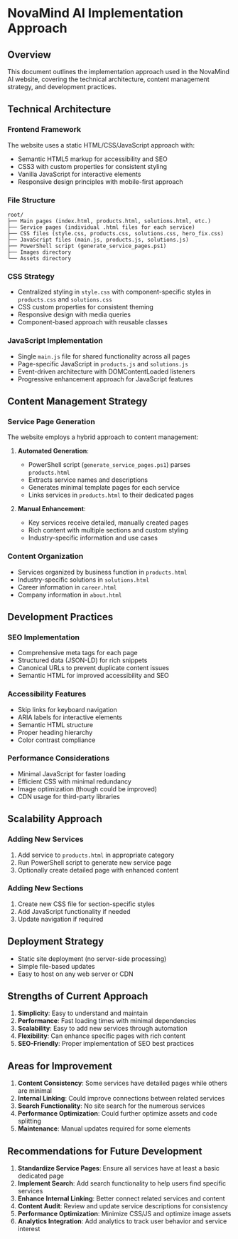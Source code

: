 # NovaMind AI Implementation Approach

## Overview
This document outlines the implementation approach used in the NovaMind AI website, covering the technical architecture, content management strategy, and development practices.

## Technical Architecture

### Frontend Framework
The website uses a static HTML/CSS/JavaScript approach with:
- Semantic HTML5 markup for accessibility and SEO
- CSS3 with custom properties for consistent styling
- Vanilla JavaScript for interactive elements
- Responsive design principles with mobile-first approach

### File Structure
```
root/
├── Main pages (index.html, products.html, solutions.html, etc.)
├── Service pages (individual .html files for each service)
├── CSS files (style.css, products.css, solutions.css, hero_fix.css)
├── JavaScript files (main.js, products.js, solutions.js)
├── PowerShell script (generate_service_pages.ps1)
├── Images directory
└── Assets directory
```

### CSS Strategy
- Centralized styling in `style.css` with component-specific styles in `products.css` and `solutions.css`
- CSS custom properties for consistent theming
- Responsive design with media queries
- Component-based approach with reusable classes

### JavaScript Implementation
- Single `main.js` file for shared functionality across all pages
- Page-specific JavaScript in `products.js` and `solutions.js`
- Event-driven architecture with DOMContentLoaded listeners
- Progressive enhancement approach for JavaScript features

## Content Management Strategy

### Service Page Generation
The website employs a hybrid approach to content management:

1. **Automated Generation**:
   - PowerShell script (`generate_service_pages.ps1`) parses `products.html`
   - Extracts service names and descriptions
   - Generates minimal template pages for each service
   - Links services in `products.html` to their dedicated pages

2. **Manual Enhancement**:
   - Key services receive detailed, manually created pages
   - Rich content with multiple sections and custom styling
   - Industry-specific information and use cases

### Content Organization
- Services organized by business function in `products.html`
- Industry-specific solutions in `solutions.html`
- Career information in `career.html`
- Company information in `about.html`

## Development Practices

### SEO Implementation
- Comprehensive meta tags for each page
- Structured data (JSON-LD) for rich snippets
- Canonical URLs to prevent duplicate content issues
- Semantic HTML for improved accessibility and SEO

### Accessibility Features
- Skip links for keyboard navigation
- ARIA labels for interactive elements
- Semantic HTML structure
- Proper heading hierarchy
- Color contrast compliance

### Performance Considerations
- Minimal JavaScript for faster loading
- Efficient CSS with minimal redundancy
- Image optimization (though could be improved)
- CDN usage for third-party libraries

## Scalability Approach

### Adding New Services
1. Add service to `products.html` in appropriate category
2. Run PowerShell script to generate new service page
3. Optionally create detailed page with enhanced content

### Adding New Sections
1. Create new CSS file for section-specific styles
2. Add JavaScript functionality if needed
3. Update navigation if required

## Deployment Strategy
- Static site deployment (no server-side processing)
- Simple file-based updates
- Easy to host on any web server or CDN

## Strengths of Current Approach
1. **Simplicity**: Easy to understand and maintain
2. **Performance**: Fast loading times with minimal dependencies
3. **Scalability**: Easy to add new services through automation
4. **Flexibility**: Can enhance specific pages with rich content
5. **SEO-Friendly**: Proper implementation of SEO best practices

## Areas for Improvement
1. **Content Consistency**: Some services have detailed pages while others are minimal
2. **Internal Linking**: Could improve connections between related services
3. **Search Functionality**: No site search for the numerous services
4. **Performance Optimization**: Could further optimize assets and code splitting
5. **Maintenance**: Manual updates required for some elements

## Recommendations for Future Development
1. **Standardize Service Pages**: Ensure all services have at least a basic dedicated page
2. **Implement Search**: Add search functionality to help users find specific services
3. **Enhance Internal Linking**: Better connect related services and content
4. **Content Audit**: Review and update service descriptions for consistency
5. **Performance Optimization**: Minimize CSS/JS and optimize image assets
6. **Analytics Integration**: Add analytics to track user behavior and service interest